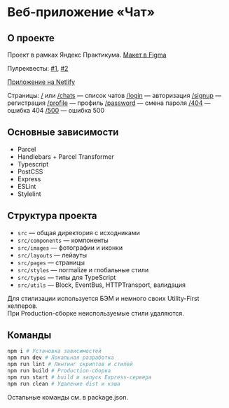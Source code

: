 # Веб-приложение «Чат»

## О проекте

Проект в рамках Яндекс Практикума. [Макет в Figma](https://www.figma.com/file/bz3fUfefTOGr6PPyeUTwxR/YaChat?node-id=5%3A895)

Пулреквесты: [#1](https://github.com/kokoccc/middle.messenger.praktikum.yandex/pull/1), [#2](https://github.com/kokoccc/middle.messenger.praktikum.yandex/pull/2)

[Приложение на Netlify](https://soft-frangipane-46bdc2.netlify.app/)

Страницы:
[/](https://soft-frangipane-46bdc2.netlify.app/) или [/chats](https://soft-frangipane-46bdc2.netlify.app/chats) — список чатов
[/login](https://soft-frangipane-46bdc2.netlify.app/login) — авторизация
[/signup](https://soft-frangipane-46bdc2.netlify.app/signup) — регистрация
[/profile](https://soft-frangipane-46bdc2.netlify.app/profile) — профиль
[/password](https://soft-frangipane-46bdc2.netlify.app/password) — смена пароля
[/404](https://soft-frangipane-46bdc2.netlify.app/404) — ошибка 404
[/500](https://soft-frangipane-46bdc2.netlify.app/500) — ошибка 500


## Основные зависимости

- Parcel
- Handlebars + Parcel Transformer
- Typescript
- PostCSS
- Express
- ESLint
- Stylelint


## Структура проекта

- `src` — общая директория с исходниками
- `src/components` — компоненты
- `src/images` — фотографии и иконки
- `src/layouts` — лейауты
- `src/pages` — страницы
- `src/styles` — normalize и глобальные стили
- `src/types` — типы для TypeScript
- `src/utils` — Block, EventBus, HTTPTransport, валидация

Для стилизации используется БЭМ и немного своих Utility-First хелперов.  
При Production-сборке неиспользуемые стили удаляются.


## Команды

```bash
npm i # Установка зависимостей
npm run dev # Локальная разработка
npm run lint # Линтинг скриптов и стилей
npm run build # Production-сборка
npm run start # build и запуск Express-сервера
npm run clean # Удаление dist и кэша
```

Остальные команды см. в package.json.

